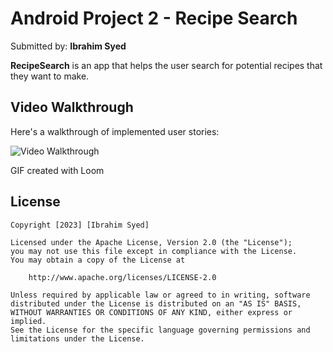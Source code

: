 # Android Project 2 - Recipe Search

Submitted by: **Ibrahim Syed**

**RecipeSearch** is an app that helps the user search for potential recipes that they want to make. 

## Video Walkthrough

Here's a walkthrough of implemented user stories:

<img src='[https://github.com/programmersyed/project6/blob/master/lab6.gif](https://github.com/Zeraiz-Shabbir/MealProject/blob/master/MealProject.gif)' title='Video Walkthrough' width='' alt='Video Walkthrough' />

<!-- Replace this with whatever GIF tool you used! -->
GIF created with Loom
<!-- Recommended tools:
[Kap](https://getkap.co/) for macOS
[ScreenToGif](https://www.screentogif.com/) for Windows
[peek](https://github.com/phw/peek) for Linux. -->

## License

    Copyright [2023] [Ibrahim Syed]

    Licensed under the Apache License, Version 2.0 (the "License");
    you may not use this file except in compliance with the License.
    You may obtain a copy of the License at

        http://www.apache.org/licenses/LICENSE-2.0

    Unless required by applicable law or agreed to in writing, software
    distributed under the License is distributed on an "AS IS" BASIS,
    WITHOUT WARRANTIES OR CONDITIONS OF ANY KIND, either express or implied.
    See the License for the specific language governing permissions and
    limitations under the License.

